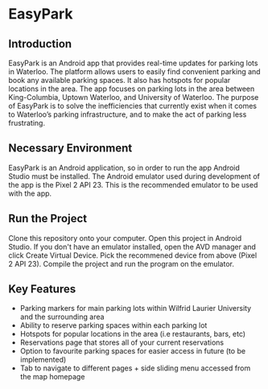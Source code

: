 # EasyPark

## Introduction
EasyPark is an Android app that provides real-time updates for parking lots in Waterloo. The platform allows users to easily find convenient parking and book any available parking spaces. It also has hotspots for popular locations in the area. The app focuses on parking lots in the area between King-Columbia, Uptown Waterloo, and University of Waterloo. The purpose of EasyPark is to solve the inefficiencies that currently exist when it comes to Waterloo’s parking infrastructure, and to make the act of parking less frustrating.

## Necessary Environment
EasyPark is an Android application, so in order to run the app Android Studio must be installed. The Android emulator used during development of the app is the Pixel 2 API 23. This is the recommended emulator to be used with the app.

## Run the Project 
Clone this repository onto your computer. Open this project in Android Studio. If you don't have an emulator installed, open the AVD manager and click Create Virtual Device. Pick the recommened device from above (Pixel 2 API 23). Compile the project and run the program on the emulator. 

## Key Features 
- Parking markers for main parking lots within Wilfrid Laurier University and the surrounding area
- Ability to reserve parking spaces within each parking lot
- Hotspots for popular locations in the area (i.e restaurants, bars, etc)
- Reservations page that stores all of your current reservations
- Option to favourite parking spaces for easier access in future (to be implemented)
- Tab to navigate to different pages + side sliding menu accessed from the map homepage
